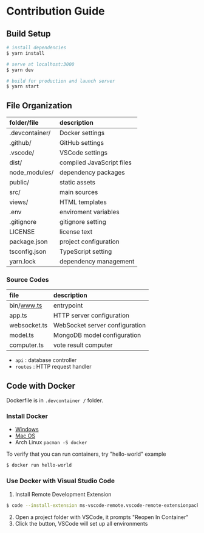 # Contribution Guide

## Build Setup

``` bash
# install dependencies
$ yarn install

# serve at localhost:3000
$ yarn dev

# build for production and launch server
$ yarn start
```

## File Organization

|folder/file|description|
|:--|:--|
|.devcontainer/|Docker settings|
|.github/|GitHub settings|
|.vscode/|VSCode settings|
|dist/|compiled JavaScript files|
|node_modules/|dependency packages|
|public/|static assets|
|src/|main sources|
|views/|HTML templates|
|.env|enviroment variables|
|.gitignore|gitignore setting|
|LICENSE|license text|
|package.json|project configuration|
|tsconfig.json|TypeScript setting|
|yarn.lock|dependency management|

### Source Codes

|file|description|
|:--|:--|
|bin/www.ts|entrypoint|
|app.ts|HTTP server configuration|
|websocket.ts|WebSocket server configuration|
|model.ts|MongoDB model configuration|
|computer.ts|vote result computer|

- `api` : database controller
- `routes` : HTTP request handler

## Code with Docker

Dockerfile is in `.devcontainer /` folder.

### Install Docker

- [Windows](https://hub.docker.com/editions/community/docker-ce-desktop-windows/)
- [Mac OS](https://hub.docker.com/editions/community/docker-ce-desktop-mac/)
- Arch Linux `pacman -S docker`

To verify that you can run containers, try "hello-world" example

``` bash
$ docker run hello-world
```

### Use Docker with Visual Studio Code

1. Install Remote Development Extension

``` bash
$ code --install-extension ms-vscode-remote.vscode-remote-extensionpack
```

2. Open a project folder with VSCode, it prompts "Reopen In Container"
3. Click the button, VSCode will set up all environments
